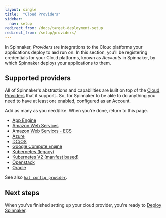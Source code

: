 ```yaml
---
layout: single
title:  "Cloud Providers"
sidebar:
  nav: setup
redirect_from: /docs/target-deployment-setup
redirect_from: /setup/providers/
---
```


In Spinnaker, *Providers* are integrations to the Cloud platforms your
applications deploy to and run on. In this section, you'll be registering
credentials for your Cloud platforms, known as *Accounts* in Spinnaker, by
which Spinnaker deploys your applications to them.

## Supported providers

All of Spinnaker's abstractions and capabilities are built on top of the [Cloud
Providers](/concepts/providers/) that it supports. So, for Spinnaker to be able to do anything you
need to have at least one enabled, configured as an Account.

Add as many as you need/like. When you're done, return to this page.

* <a href="/setup/install/providers/appengine/">App Engine</a>
* <a href="/setup/install/providers/aws/">Amazon Web Services</a>
* <a href="/setup/install/providers/ecs/">Amazon Web Services - ECS</a>
* <a href="/setup/install/providers/azure/">Azure</a>
* <a href="/setup/install/providers/dcos/">DC/OS</a>
* <a href="/setup/install/providers/gce/">Google Compute Engine</a>
* <a href="/setup/install/providers/kubernetes/">Kubernetes (legacy)</a>
* <a href="/setup/install/providers/kubernetes-v2/">Kubernetes V2 (manifest based)</a>
* <a href="/setup/install/providers/openstack/">Openstack</a>
* <a href="/setup/install/providers/oracle/">Oracle</a>

See also [`hal config provider`](/reference/halyard/commands/#hal-config-provider).

## Next steps

When you've finished setting up your cloud provider, you're ready to [Deploy Spinnaker](/setup/install/deploy/).
